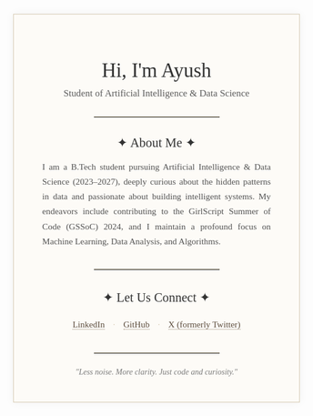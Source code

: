 <div style="font-family: 'Georgia', serif; color: #4a4a4a; max-width: 600px; margin: 40px auto; padding: 30px; border: 1px solid #d4c8b0; background-color: #fdfbf7; box-shadow: 0 0 15px rgba(0,0,0,0.05);">

  <h1 align="center" style="font-family: 'Times New Roman', serif; font-weight: normal; color: #333333; font-size: 2.5em; margin-bottom: 10px;">Hi, I'm Ayush</h1>
  <p align="center" style="font-family: 'Garamond', serif; font-size: 1.2em; color: #5c5c5c; margin-top: 0; margin-bottom: 25px;">
    Student of Artificial Intelligence & Data Science
  </p>

  <hr style="width:50%; margin: 30px auto; border:0; border-top: 1px solid #d4c8b0;">

  <h3 style="font-family: 'Times New Roman', serif; font-weight: normal; color: #333333; font-size: 1.6em; text-align: center; margin-bottom: 15px;">✦ About Me ✦</h3>
  <p style="font-family: 'Garamond', serif; font-size: 1.1em; line-height: 1.7; text-align: justify; color: #525252; padding: 0 20px;">
    I am a B.Tech student pursuing Artificial Intelligence & Data Science (2023–2027), deeply curious about the hidden patterns in data and passionate about building intelligent systems. My endeavors include contributing to the GirlScript Summer of Code (GSSoC) 2024, and I maintain a profound focus on Machine Learning, Data Analysis, and Algorithms.
  </p>

  <hr style="width:50%; margin: 35px auto; border:0; border-top: 1px solid #d4c8b0;">

  <h3 style="font-family: 'Times New Roman', serif; font-weight: normal; color: #333333; font-size: 1.6em; text-align: center; margin-bottom: 20px;">✦ Let Us Connect ✦</h3>
  <div style="text-align: center; font-family: 'Garamond', serif; font-size: 1.1em; line-height: 1.8;">
    <a href="https://linkedin.com/in/ayush-kumar-0a7b85303" target="_blank" style="color: #5a4a3b; text-decoration: none; margin: 0 10px; border-bottom: 1px dotted #8c7b65;">LinkedIn</a>
    <span style="color: #d4c8b0;">&middot;</span>
    <a href="https://github.com/Ayushsyntax" target="_blank" style="color: #5a4a3b; text-decoration: none; margin: 0 10px; border-bottom: 1px dotted #8c7b65;">GitHub</a>
    <span style="color: #d4c8b0;">&middot;</span>
    <a href="https://x.com/AyushSyntax" target="_blank" style="color: #5a4a3b; text-decoration: none; margin: 0 10px; border-bottom: 1px dotted #8c7b65;">X (formerly Twitter)</a>
  </div>

  <hr style="width:50%; margin: 35px auto 25px auto; border:0; border-top: 1px solid #d4c8b0;">

  <p align="center" style="font-family: 'Georgia', serif; font-style: italic; font-size: 1em; color: #7a7a7a;">
    "Less noise. More clarity. Just code and curiosity."
  </p>

</div>
